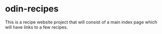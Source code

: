 # odin-recipes

This is a recipe website project that will consist of a main index page which will have links to a few recipes.
